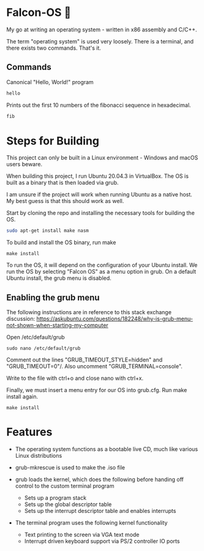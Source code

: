 # Falcon-OS 🦅 
My go at writing an operating system - written in x86 assembly and C/C++.

The term "operating system" is used very loosely. There is a terminal, and there exists two commands. That's it.

## Commands
Canonical "Hello, World!" program

```bash
hello
```
Prints out the first 10 numbers of the fibonacci sequence in hexadecimal. 

```bash
fib
```

# Steps for Building

This project can only be built in a Linux environment - Windows and macOS users beware.

When building this project, I run Ubuntu 20.04.3 in VirtualBox. The OS is built as a binary that is then loaded via grub. 

I am unsure if the project will work when running Ubuntu as a native host. My best guess is that this should work as well.

Start by cloning the repo and installing the necessary tools for building the OS.

```bash
sudo apt-get install make nasm
```

To build and install the OS binary, run make

```
make install
```

To run the OS, it will depend on the configuration of your Ubuntu install. We run the OS by selecting "Falcon OS" as a menu option in grub. On a default Ubuntu install, the grub menu is disabled.

## Enabling the grub menu

The following instructions are in reference to this stack exchange discussion: https://askubuntu.com/questions/182248/why-is-grub-menu-not-shown-when-starting-my-computer


Open /etc/default/grub

```
sudo nano /etc/default/grub
```

Comment out the lines "GRUB_TIMEOUT_STYLE=hidden" and "GRUB_TIMEOUT=0"/. Also uncomment "GRUB_TERMINAL=console".

Write to the file with ctrl+o and close nano with ctrl+x.

Finally, we must insert a menu entry for our OS into grub.cfg. Run make install again.

```
make install
```

# Features

- The operating system functions as a bootable live CD, much like various Linux distributions 
- grub-mkrescue is used to make the .iso file
- grub loads the kernel, which does the following before handing off control to the custom terminal program
  - Sets up a program stack
  - Sets up the global descriptor table
  - Sets up the interrupt descriptor table and enables interrupts

- The terminal program uses the following kernel functionality
  - Text printing to the screen via VGA text mode
  - Interrupt driven keyboard support via PS/2 controller IO ports
  


